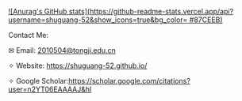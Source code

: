 [![Anurag's GitHub stats](https://github-readme-stats.vercel.app/api?username=shuguang-52&show_icons=true&bg_color=	#87CEEB)](https://github.com/anuraghazra/github-readme-stats)


Contact Me:

✉ Email: 2010504@tongji.edu.cn

✧ Website: https://shuguang-52.github.io/

✧ Google Scholar:https://scholar.google.com/citations?user=n2YT06EAAAAJ&hl
